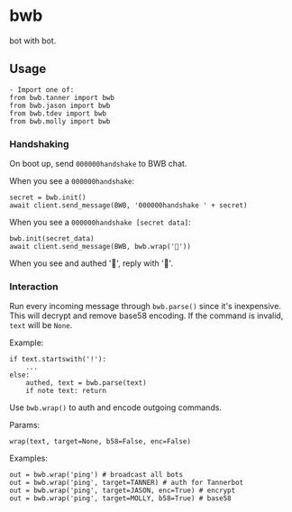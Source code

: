 # bwb

bot with bot.

## Usage

```
- Import one of:
from bwb.tanner import bwb
from bwb.jason import bwb
from bwb.tdev import bwb
from bwb.molly import bwb
```

### Handshaking

On boot up, send `000000handshake` to BWB chat.

When you see a `000000handshake`:

```
secret = bwb.init()
await client.send_message(BWB, '000000handshake ' + secret)
```

When you see a `000000handshake [secret data]`:

```
bwb.init(secret_data)
await client.send_message(BWB, bwb.wrap('🤝'))
```

When you see and authed '🤝', reply with '🤝'.

### Interaction

Run every incoming message through `bwb.parse()` since it's inexpensive. This will decrypt and remove base58 encoding. If the command is invalid, `text` will be `None`.

Example:

```
if text.startswith('!'):
    ...
else:
    authed, text = bwb.parse(text)
    if note text: return
```

Use `bwb.wrap()` to auth and encode outgoing commands.

Params:

```
wrap(text, target=None, b58=False, enc=False)
```

Examples:
```
out = bwb.wrap('ping') # broadcast all bots
out = bwb.wrap('ping', target=TANNER) # auth for Tannerbot
out = bwb.wrap('ping', target=JASON, enc=True) # encrypt
out = bwb.wrap('ping', target=MOLLY, b58=True) # base58
```
